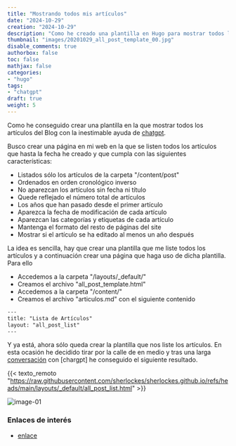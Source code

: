 ```yaml
---
title: "Mostrando todos mis artículos"
date: "2024-10-29"
creation: "2024-10-29"
description: "Como he creado una plantilla en Hugo para mostrar todos los artículos del Blog"
thumbnail: "images/20201029_all_post_template_00.jpg"
disable_comments: true
authorbox: false
toc: false
mathjax: false
categories:
- "hugo"
tags:
- "chatgpt"
draft: true
weight: 5
---
```

Como he conseguido crear una plantilla en la que mostrar todos los artículos del Blog con la inestimable ayuda de [chatgpt].
<!--more-->
Busco crear una página en mi web en la que se listen todos los artículos que hasta la fecha he creado y que cumpla con las siguientes características:
 - Listados sólo los artículos de la carpeta "/content/post"
 - Ordenados en orden cronológico inverso
 - No aparezcan los artículos sin fecha ni título
 - Quede reflejado el número total de artículos
 - Los años que han pasado desde el primer artículo
 - Aparezca la fecha de modificación de cada artículo
 - Aparezcan las categorías y etiquetas de cada artículo
 - Mantenga el formato del resto de páginas del site
 - Mostrar si el artículo se ha editado al menos un año después
 
La idea es sencilla, hay que crear una plantilla que me liste todos los artículos y a continuación crear una página que haga uso de dicha plantilla. Para ello
 - Accedemos a la carpeta "/layouts/_default/"
 - Creamos el archivo "all_post_template.html"
 - Accedemos a la carpeta "/content/"
 - Creamos el archivo "articulos.md" con el siguiente contenido
 ```html
 ---
title: "Lista de Artículos"
layout: "all_post_list"
---
 ```
Y ya está, ahora sólo queda crear la plantilla que nos liste los artículos. En esta ocasión he decidido tirar por la calle de en medio y tras una larga [conversación] con [chargpt] he conseguido el siguiente resultado.

{{< texto_remoto "https://raw.githubusercontent.com/sherlockes/sherlockes.github.io/refs/heads/main/layouts/_default/all_post_list.html" >}}

![image-01]

### Enlaces de interés
- [enlace](www.sherblog.pro)

[chatgpt]: https://chatgpt.com
[conversación]: https://chatgpt.com/share/672123ac-3e80-800d-91d9-c710ccbbcfbd

[image-01]: /images/20201029_all_post_template_01.jpg



